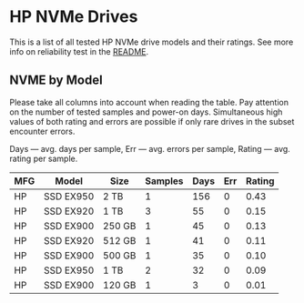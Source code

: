 HP NVMe Drives
==============

This is a list of all tested HP NVMe drive models and their ratings. See more
info on reliability test in the [README](https://github.com/linuxhw/SMART).

NVME by Model
------------

Please take all columns into account when reading the table. Pay attention on the
number of tested samples and power-on days. Simultaneous high values of both rating
and errors are possible if only rare drives in the subset encounter errors.

Days   — avg. days per sample,
Err    — avg. errors per sample,
Rating — avg. rating per sample.

| MFG       | Model              | Size   | Samples | Days  | Err   | Rating |
|-----------|--------------------|--------|---------|-------|-------|--------|
| HP        | SSD EX950          | 2 TB   | 1       | 156   | 0     | 0.43   |
| HP        | SSD EX920          | 1 TB   | 3       | 55    | 0     | 0.15   |
| HP        | SSD EX900          | 250 GB | 1       | 45    | 0     | 0.13   |
| HP        | SSD EX920          | 512 GB | 1       | 41    | 0     | 0.11   |
| HP        | SSD EX900          | 500 GB | 1       | 35    | 0     | 0.10   |
| HP        | SSD EX950          | 1 TB   | 2       | 32    | 0     | 0.09   |
| HP        | SSD EX900          | 120 GB | 1       | 3     | 0     | 0.01   |
